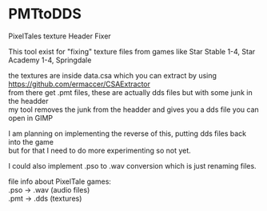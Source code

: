 # PMTtoDDS
PixelTales texture Header Fixer

This tool exist for "fixing" texture files from games like Star Stable 1-4, Star Academy 1-4, Springdale

the textures are inside data.csa which you can extract by using https://github.com/ermaccer/CSAExtractor<br>
from there get .pmt files, these are actually dds files but with some junk in the headder<br>
my tool removes the junk from the headder and gives you a dds file you can open in GIMP

I am planning on implementing the reverse of this, putting dds files back into the game<br>
but for that I need to do more experimenting so not yet.

I could also implement .pso to .wav conversion which is just renaming files.

file info about PixelTale games:<br>
.pso -> .wav (audio files)<br>
.pmt -> .dds (textures)
